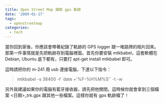 ```yaml
---
title: Open Street Map 擷取 gps 軌跡
date: '2009-01-17'
tags:
  - openstreetmap
categories:
  - tech
---
```

當你回到家後，你應該會帶著紀錄了軌跡的 GPS logger 跟一堆路牌的相片回來。那第一件事情就是先把軌跡存到電腦裡面。首先你要安裝 mtkbabel，這套軟體在 Debian, Ubuntu 底下都有，只要打 apt-get install mtkbabel 即可。  
  
這時請把你的 m-241 用 usb 連接電腦，下達以下指令：  

> mtkbabel -s 38400 -f \`date +'%F-%H%M%S'\` -t -w

  
另外我建議如果你的電腦有藍牙接收器，請先把他關閉。這時候你就會拿到三個檔案 <日期>\_trk.gpx 跟其他一些檔案。這樣你就有 gps 軌跡檔了！